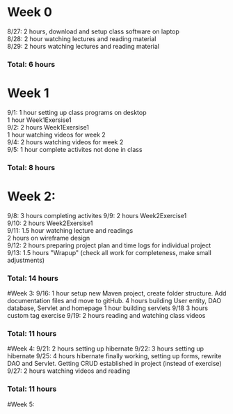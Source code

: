 # Week 0
8/27: 2 hours, download and setup class software on laptop  
8/28: 2 hour watching lectures and reading material  
8/29: 2 hours watching lectures and reading material  
### Total: 6 hours

# Week 1
9/1: 1 hour setting up class programs on desktop  
 1 hour Week1Exersise1  
9/2: 2 hours Week1Exersise1  
     1 hour watching videos for week 2  
9/4: 2 hours watching videos for week 2  
9/5: 1 hour complete activites not done in class  
### Total: 8 hours     

# Week 2:
9/8: 3 hours completing activites 
9/9: 2 hours Week2Exercise1  
9/10: 2 hours Week2Exersise1  
9/11: 1.5 hour watching lecture and readings  
      2 hours on wireframe design  
9/12: 2 hours preparing project plan and time logs for individual project  
9/13: 1.5 hours "Wrapup" (check all work for completeness, make small adjustments)  
### Total: 14 hours

#Week 3:
9/16: 1 hour setup new Maven project, create folder structure. Add documentation files and move to gitHub.
      4 hours building User entity, DAO database, Servlet and homepage
      1 hour building servlets
9/18  3 hours custom tag exercise
9/19: 2 hours reading and watching class videos
### Total: 11 hours

#Week 4:
9/21: 2 hours setting up hibernate
9/22: 3 hours setting up hibernate
9/25: 4 hours hibernate finally working, setting up forms, rewrite DAO and Servlet. Getting CRUD established in project (instead of exercise)
9/27: 2 hours watching videos and reading
### Total: 11 hours

#Week 5:





